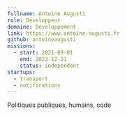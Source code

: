 ```yaml
---
fullname: Antoine Augusti
role: Développeur
domaine: Développement
link: https://www.antoine-augusti.fr
github: antoineaugusti
missions:
  - start: 2021-09-01
    end: 2023-12-31
    status: independent
startups:
  - transport
  - notifications
---
```


Politiques publiques, humains, code
